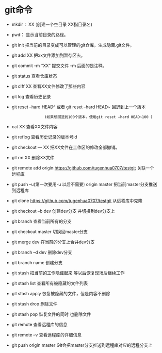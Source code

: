 # git命令
   
   - mkdir：         XX (创建一个空目录 XX指目录名)

   - pwd：          显示当前目录的路径。

   - git init          把当前的目录变成可以管理的git仓库，生成隐藏.git文件。

   - git add XX       把xx文件添加到暂存区去。

   - git commit –m “XX”  提交文件 –m 后面的是注释。

   - git status        查看仓库状态

   - git diff  XX      查看XX文件修改了那些内容

   - git log          查看历史记录

   - git reset  –hard HEAD^ 或者 git reset  –hard HEAD~ 回退到上一个版本

                        (如果想回退到100个版本，使用git reset –hard HEAD~100 )

   - cat XX         查看XX文件内容

   - git reflog       查看历史记录的版本号id

   - git checkout — XX  把XX文件在工作区的修改全部撤销。

   - git rm XX          删除XX文件

   - git remote add origin https://github.com/tugenhua0707/testgit 关联一个远程库

   - git push –u(第一次要用-u 以后不需要) origin master 把当前master分支推送到远程库

   - git clone https://github.com/tugenhua0707/testgit  从远程库中克隆

   - git checkout –b dev  创建dev分支 并切换到dev分支上

   - git branch  查看当前所有的分支

   - git checkout master 切换回master分支

   - git merge dev    在当前的分支上合并dev分支

   - git branch –d dev 删除dev分支

   - git branch name  创建分支

   - git stash 把当前的工作隐藏起来 等以后恢复现场后继续工作

   - git stash list 查看所有被隐藏的文件列表

   - git stash apply 恢复被隐藏的文件，但是内容不删除

   - git stash drop 删除文件

   - git stash pop 恢复文件的同时 也删除文件

   - git remote 查看远程库的信息

   - git remote –v 查看远程库的详细信息

   - git push origin master  Git会把master分支推送到远程库对应的远程分支上
